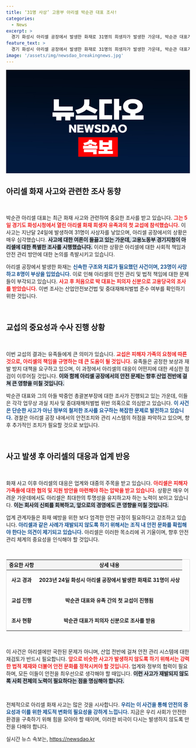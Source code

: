 ```yaml
---
title: ‘31명 사상’ 고용부 아리셀 박순관 대표 조사!
categories:
  - News
excerpt: >
  경기 화성시 아리셀 공장에서 발생한 화재로 31명의 희생자가 발생한 가운데, 박순관 대표가 피의자 신분으로 고용당국에 첫 소환됐다. 안전 규정 미준수 여부가 주요 쟁점으로 떠오른 이 사건의 전말이 궁금하다!
feature_text: >
  경기 화성시 아리셀 공장에서 발생한 화재로 31명의 희생자가 발생한 가운데, 박순관 대표가 피의자 신분으로 고용당국에 첫 소환됐다. 안전 규정 미준수 여부가 주요 쟁점으로 떠오른 이 사건의 전말이 궁금하다!
image: '/assets/img/newsdao_breakingnews.jpg'
---
```


<p><img src="/assets/img/newsdao_breakingnews.jpg" alt="firstkoreanews 속보" /></p>

<h2 data-ke-size="size26">아리셀 화재 사고와 관련한 조사 동향</h2>

<p data-ke-size="size16">&nbsp;</p>

<p>박순관 아리셀 대표는 최근 화재 사고와 관련하여 중요한 조사를 받고 있습니다. <b><span style="color: #ee2323;">그는 5일 경기도 화성시청에서 열린 아리셀 화재 희생자 유족과의 첫 교섭에 참석했습니다.</span></b> 이 사고는 지난달 24일에 발생하여 31명이 사상자를 낳았으며, 아리셀 공장에서의 상황은 매우 심각했습니다. <b><span style="background-color: #21538527;">사고에 대한 여론이 들끓고 있는 가운데, 고용노동부 경기지청이 아리셀에 대한 특별한 조사를 시행했습니다.</span></b> 이러한 상황은 아리셀에 대한 사회적 책임과 안전 관리 방안에 대한 논의를 촉발시키고 있습니다.</p>

<p>아리셀 공장에서 발생한 화재는 <b><span style="color: #1a5490;">신속한 구조와 치료가 필요했던 사건이며, 23명이 사망하고 8명이 부상을 입었습니다.</span></b> 이로 인해 아리셀의 안전 관리 및 법적 책임에 대한 문제들이 부각되고 있습니다. <b><span style="color: #ee2323;">사고 후 처음으로 박 대표는 피의자 신분으로 고용당국의 조사를 받았습니다.</span></b> 이번 조사는 산업안전보건법 및 중대재해처벌법 준수 여부를 확인하기 위한 것입니다. </p>

<p data-ke-size="size16">&nbsp;</p>

<h2 data-ke-size="size26">교섭의 중요성과 수사 진행 상황</h2>

<p data-ke-size="size16">&nbsp;</p>

<p>이번 교섭의 결과는 유족들에게 큰 의미가 있습니다. <b><span style="color: #ee2323;">교섭은 피해자 가족의 요청에 따른 것으로, 아리셀의 책임을 규명하는 데 큰 도움이 될 것입니다.</span></b> 유족들은 공정한 보상과 재발 방지 대책을 요구하고 있으며, 이 과정에서 아리셀의 대응이 어떤지에 대한 세심한 점검이 이루어질 것입니다. <b><span style="background-color: #21538527;">이와 함께 아리셀 공장에서의 안전 문제는 향후 산업 전반에 걸쳐 큰 영향을 미칠 것입니다.</span></b> </p>

<p>박순관 대표와 그의 아들 박중언 총괄본부장에 대한 조사가 진행되고 있는 가운데, 이들은 각각 업무상 과실 치사 및 중대재해처벌법 위반 의혹으로 의심받고 있습니다. <b><span style="color: #1a5490;">이 사건은 단순한 사고가 아닌 정부의 철저한 조사를 요구하는 복잡한 문제로 발전하고 있습니다.</span></b> 경찰은 아리셀 공장 내에서의 안전조치와 관리 시스템의 허점을 파악하고 있으며, 향후 추가적인 조치가 필요할 것으로 보입니다.</p>

<p data-ke-size="size16">&nbsp;</p>

<h2 data-ke-size="size26">사고 발생 후 아리셀의 대응과 업계 반응</h2>

<p data-ke-size="size16">&nbsp;</p>

<p>화재 사고 이후 아리셀의 대응은 업계와 대중의 주목을 받고 있습니다. <b><span style="color: #ee2323;">아리셀은 피해자 가족들에 대한 협의 및 지원 방안을 마련해야 하는 압박을 받고 있습니다.</span></b> 상황은 매우 어려운 가운데에서도 아리셀은 최대한의 투명성을 유지하고자 하는 노력이 보이고 있습니다. <b><span style="background-color: #21538527;">이는 회사의 신뢰를 회복하고, 앞으로의 경영에도 큰 영향을 미칠 것입니다.</span></b> </p>

<p>업계 관계자들은 화재 예방을 위한 보다 엄격한 안전 규정이 필요하다고 강조하고 있습니다. <b><span style="color: #1a5490;">아리셀과 같은 사례가 재발되지 않도록 하기 위해서는 조직 내 안전 문화를 확립해야 한다는 의견이 제기되고 있습니다.</span></b> 아리셀은 이러한 목소리에 귀 기울이며, 향후 안전 관리 체계의 중요성을 인식해야 할 것입니다.</p>

<p data-ke-size="size16">&nbsp;</p>

<table style="border: 1px solid #ddd; width: 100%; margin: 10px 0;">
    <thead>
        <tr>
            <th style="text-align: center; background-color: #f4f4f4;">중요한 사항</th>
            <th style="text-align: center; background-color: #f4f4f4;">상세 내용</th>
        </tr>
    </thead>
    <tbody>
        <tr>
            <td style="text-align: center; height: 50px;"><b>사고 경과</b></td>
            <td style="text-align: center; height: 50px;"><b>2023년 24일 화성시 아리셀 공장에서 발생한 화재로 31명이 사상</b></td>
        </tr>
        <tr>
            <td style="text-align: center; height: 50px;"><b>교섭 진행</b></td>
            <td style="text-align: center; height: 50px;"><b>박순관 대표와 유족 간의 첫 교섭이 진행됨</b></td>
        </tr>
        <tr>
            <td style="text-align: center; height: 50px;"><b>조사 현황</b></td>
            <td style="text-align: center; height: 50px;"><b>박순관 대표가 피의자 신분으로 조사를 받음</b></td>
        </tr>
    </tbody>
</table>

<p data-ke-size="size16">&nbsp;</p>

<p>이 사건은 아리셀에만 국한된 문제가 아니며, 산업 전반에 걸쳐 안전 관리 시스템에 대한 재검토가 반드시 필요합니다. <b><span style="color: #ee2323;">앞으로 비슷한 사고가 발생하지 않도록 하기 위해서는 강력한 법적 제재와 더불어 안전 문화를 정착시켜야 할 것입니다.</span></b> 업계와 정부의 협력이 필요하며, 모든 이들이 안전을 최우선으로 생각해야 할 때입니다. <b><span style="background-color: #21538527;">이런 사고가 재발되지 않도록 사회 전체의 노력이 필요하다는 점을 명심해야 합니다.</span></b> </p>

<p data-ke-size="size16">&nbsp;</p>

<p>전체적으로 아리셀 화재 사고는 많은 것을 시사합니다. <b><span style="color: #1a5490;">우리는 이 사건을 통해 안전의 중요성과 이를 위한 제도적 변화의 필요성을 강하게 느낍니다.</span></b> 지금은 우리 사회가 안전한 환경을 구축하기 위해 힘을 모아야 할 때이며, 이러한 비극이 다시는 발생하지 않도록 만전을 다해야 합니다.</p>
실시간 뉴스 속보는, <a href="https://newsdao.kr" rel="dofollow">https://newsdao.kr</a>


